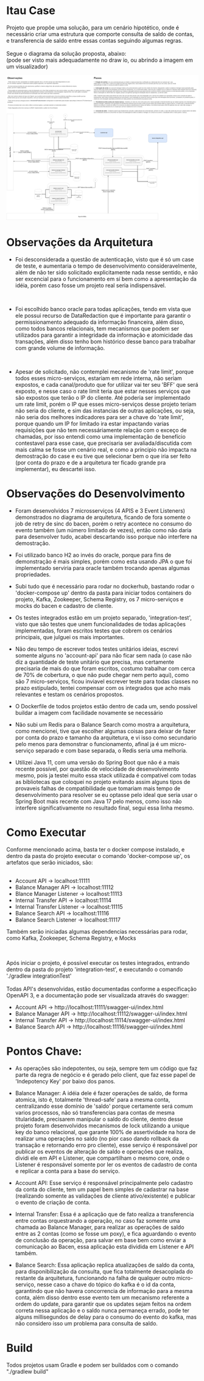 # Itau Case

Projeto que propõe uma solução, para um cenário hipotético, onde é necessário criar uma estrutura que comporte consulta de saldo de contas, e transferencia de saldo entre essas contas seguindo algumas regras.
<br>
<br>
Segue o diagrama da solução proposta, abaixo: <br>
(pode ser visto mais adequadamente no draw io, ou abrindo a imagem em um visualizador)

![](/arquitetura.drawio.png)

# Observações da Arquitetura

- Foi desconsiderada a questão de autenticação, visto que é só um case de teste, e aumentaria o tempo de desenvolvimento consideravelmente, além de não ter sido solicitado explicitamente nada nesse sentido, e não ser excencial para o funcionamento em sí bem como a apresentação da idéia, porém caso fosse um projeto real seria indispensável.

<br>

- Foi escolhido banco oracle para todas aplicações, tendo em vista que ele possui recurso de DataRedaction que é importante para garantir o permissionamento adequado da informação financeira, além disso, como todos bancos relacionais, tem mecanismos que podem ser utilizados para garantir a integridade da informação e atomicidade das transações, além disso tenho bom histórico desse banco para trabalhar com grande volume de informação.

<br>

- Apesar de solicitado, não contemplei mecanismo de 'rate limit', porque todos esses micro-serviços, estariam em rede interna, não seriam expostos, e cada canal/produto que for utilizar vai ter seu 'BFF' que será exposto, e  nesse caso o rate limit teria que estar nesses serviços que são expostos que terão o IP do cliente.  Até poderia ser implementado um rate limit, porém o IP que esses micro-serviços desse projeto teriam não seria do cliente, e sim das instancias de outras aplicações, ou seja, não seria dos melhores indicadores para ser a chave do 'rate limit', porque quando um IP for limitado ira estar impactando varias requisições que não tem necessáriamente relação com o exceço de chamadas, por isso entendi como uma implementação de benefício contestavel para esse case, que precisaria ser avaliada/discutida com mais calma se fosse um cenário real, e como a principio não impacta na demostração do case e eu tive que selecionar bem o que iria ser feito (por conta do prazo e de a arquitetura ter ficado grande pra implementar), eu descartei isso.


# Observações do Desenvolvimento

- Foram desenvolvidos 7 microsserviços (4 APIS e 3 Event Listeners) demonstrados no diagrama de arquitetura, ficando de fora somente o job de retry de sinc do bacen, porém o retry acontece no consumo do evento também (um número limitado de vezes), então como não daria para desenvolver tudo, acabei descartando isso porque não interfere na demostração.

- Foi utilizado banco H2 ao invés do oracle, porque para fins de demonstração é mais simples, porém como esta usando JPA o que foi implementado serviria para oracle também trocando apenas algumas propriedades.

- Subi tudo que é necessário para rodar no dockerhub, bastando rodar o 'docker-compose up' dentro da pasta para iniciar todos containers do projeto, Kafka, Zookeeper, Schema Registry, os 7 micro-serviços e mocks do bacen e cadastro de cliente.

- Os testes integrados estão em um projeto separado, 'integration-test', visto que são testes que unem funcionalidades de todas aplicações implementadas, foram escritos testes que cobrem os cenários principais, que julguei os mais importantes.

- Não deu tempo de escrever todos testes unitários ideias, escrevi somente alguns no 'account-api' para não ficar sem nada (o case não diz a quantidade de teste unitário que precisa, mas certamente precisaria de mais do que foram escritos, costumo trabalhar com cerca de 70% de cobertura, o que não pude chegar nem perto aqui), como são 7 micro-serviços, ficou inviavel escrever teste para todas classes no prazo estipulado, tentei compensar com os integrados que acho mais relevantes e testam os cenários propostos.

- O Dockerfile de todos projetos estão dentro de cada um, sendo possível buildar a imagem com facilidade novamente se necessário 

- Não subi um Redis para o Balance Search como mostra a arquitetura, como mencionei, tive que escolher algumas coisas para deixar de fazer por conta do prazo e tamanho da arquitetura, e vi isso como secundario pelo menos para demonstrar o funcionamento, afinal ja é um micro-serviço separado e com base separada, o Redis seria uma melhoria.

- Utilizei Java 11, com uma versão do Spring Boot que não é a mais recente possível, por questão de velocidade de desenvolvimento mesmo, pois ja testei muito essa stack utilizada é compativel com todas as bibliotecas que coloquei no projeto evitando assim alguns tipos de provaveis falhas de compatibilidade que tomariam mais tempo de desenvolvimento para resolver se eu optasse pelo ideal que seria usar o Spring Boot mais recente com Java 17 pelo menos, como isso não interfere significativamente no resultado final, segui essa linha mesmo.  

# Como Executar

Conforme mencionado acima, basta ter o docker compose instalado, e dentro da pasta do projeto executar o comando 'docker-compose up', os artefatos que serão iniciados, são:
<br>
<br>
- Account API -> localhost:11111
- Balance Manager API -> localhost:11112
- Blance Manager Listener -> localhost:11113
- Internal Transfer API -> localhost:11114
- Internal Transfer Listener -> localhost:11115
- Balance Search API -> localhost:11116
- Balance Search Listener -> localhost:11117

Também serão iniciadas algumas dependencias necessárias para rodar, como Kafka, Zookeeper, Schema Registry, e Mocks

<br>
<br>
Após iniciar o projeto, é possível executar os testes integrados, entrando dentro da pasta do projeto 'integration-test', e executando o comando './gradlew integrationTest'
<br>
<br>
Todas API's desenvolvidas, estão documentadas conforme a especificação OpenAPI 3, e a documentação pode ser visualizada através do swagger:

- Account API -> http://localhost:11111/swagger-ui/index.html
- Balance Manager API -> http://localhost:11112/swagger-ui/index.html
- Internal Transfer API -> http://localhost:11114/swagger-ui/index.html
- Balance Search API -> http://localhost:11116/swagger-ui/index.html



# Pontos Chave:

- As operações são indepotentes, ou seja, sempre tem um código que faz parte da regra de negócio e é gerado pelo client, que faz esse papel de 'Indepotency Key' por baixo dos panos.

- Balance Manager: A idéia dele é fazer operações de saldo, de forma atomica, isto é, totalmente 'thread-safe' para a mesma conta, centralizando esse domínio de 'saldo' porque certamente será comum varios processos, não só transferencias para contas de mesma titularidade, precisarem manipular o saldo do cliente, dentro desse projeto foram desenvolvidos mecanismos de lock utilizando a unique key do banco relacional, que garante 100% de assertividade na hora de realizar uma operações no saldo (no pior caso dando rollback da transação e retornando erro pro cliente), esse serviço é responsável por publicar os eventos de alteração de saldo e operações que realiza, dividi ele em API e Listener, que compartilham o mesmo core, onde o Listener é responsável somente por ler os eventos de cadastro de conta e replicar a conta para a base do serviço.

- Account API: Esse serviço é responsável principalmente pelo cadastro da conta do cliente, tem um papel bem simples de cadastrar na base (realizando somente as validações de cliente ativo/existente) e publicar o evento de criação de conta.

- Internal Transfer: Essa é a aplicação que de fato realiza a transferencia entre contas orquestrando a operação, no caso faz somente uma chamada ao Balance Manager, para realizar as operações de saldo entre as 2 contas (como se fosse um poxy), e fica aguardando o evento de conclusão da operação, para salvar em base bem como enviar a comunicação ao Bacen, essa aplicação esta dividida em Listener e API também. 

- Balance Search: Essa aplicação replica atualizações de saldo da conta, para disponibilização da consulta, que fica totalmente desacoplada do restante da arquitetura, funcionando na falha de qualquer outro micro-serviço, nesse caso a chave do tópico do kafka é o id da conta, garantindo que não havera concorrencia de informação para a mesma conta, além disso dentro esse evento tem um mecanismo referente a ordem do update, para garantir que os updates sejam feitos na ordem correta nessa aplicação e o saldo nunca permaneça errado, pode ter alguns millisegundos de delay para o consumo do evento do kafka, mas não considero isso um problema para consulta de saldo. 

# Build

Todos projetos usam Gradle e podem ser buildados com o comando "./gradlew build"

